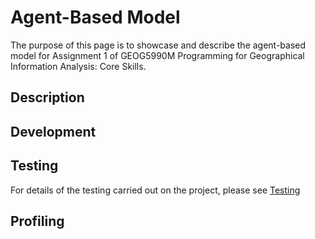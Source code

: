 # Agent-Based Model

The purpose of this page is to showcase and describe the agent-based model for Assignment 1 of GEOG5990M Programming for Geographical Information Analysis: Core Skills.

## Description

## Development

## Testing

For details of the testing carried out on the project, please see [Testing](abm_testing.html)

## Profiling
